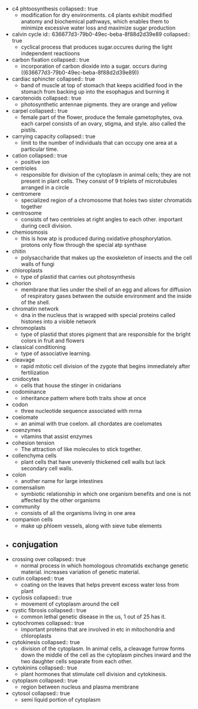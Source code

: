 - c4 phtoosynthesis
  collapsed:: true
	- modification for dry environments. c4 plants exhibit modified anatomy and biochemical pathways, which enables them to minimize excessive water loss and maximize sugar production
- calvin cycle
  id:: 636677d3-79b0-49ec-beba-8f88d2d39e89
  collapsed:: true
	- cyclical process that produces sugar.occures during the light independent reactioons
- carbon fixation
  collapsed:: true
	- incorporation of carbon dioxide into a sugar. occurs during ((636677d3-79b0-49ec-beba-8f88d2d39e89))
- cardiac sphincter
  collapsed:: true
	- band of muscle at top of stomach that keeps acidified food in the stomach from backing up into the esophagus and burning it
- carotenoids
  collapsed:: true
	- photosynthetic antennae pigments. they are orange and yellow
- carpel
  collapsed:: true
	- female part of the flower, produce the female gametophytes, ova. each carpel consists of an ovary, stigma, and style. also called the pistils.
- carrying capacity
  collapsed:: true
	- limit to the number of individuals that can occupy one area at a particular time.
- cation
  collapsed:: true
	- positive ion
- centrioles
	- responsible for division of the cytoplasm in animal cells; they are not present in plant cells. They consist of 9 triplets of microtubules arranged in a circle
- centromere
	- specialized region of a chromosome that holes two sister chromatids together
- centrosome
	- consists of two centrioles at right angles to each other. important during cecll division.
- chemiosmosis
	- this is how atp is produced during oxidative phosphorylation. protons only flow through the special atp synthase
- chitin
	- polysaccharide that makes up the exoskeleton of insects and the cell walls of fungi
- chloroplasts
	- type of plastid that carries out photosynthesis
- chorion
	- membrane that lies under the shell of an egg and allows for diffusion of respiratory gases between the outside environment and the inside of the shell.
- chromatin network
	- dna in the nucleus that is wrapped with special proteins called histones into a visible network
- chromoplasts
	- type of plastid that stores pigment that are responsible for the bright colors in fruit and flowers
- classical conditioning
	- type of associative learning.
- cleavage
	- rapid mitotic cell division of the zygote that begins immediately after fertilization
- cnidocytes
	- cells that house the stinger in cnidarians
- codominance
	- inheritance pattern where both traits show at once
- codon
	- three nucleotide sequence associated with mrna
- coelomate
	- an animal with true coelom. all chordates are coelomates
- coenzymes
	- vitamins that assist enzymes
- cohesion tension
	- The attraction of like molecules to stick together.
- collenchyma cells
	- plant cells that have unevenly thickened cell walls but lack secondary cell walls.
- colon
	- another name for large intestines
- comensalism
	- symbiotic relationship in which one organism benefits and one is not affected by the other organisms
- community
	- consists of all the organisms living in one area
- companion cells
	- make up phloem vessels, along with sieve tube elements
- conjugation
	-
- crossing over
  collapsed:: true
	- normal process in which homologous chromatids exchange genetic material. increases variation of genetic material.
- cutin
  collapsed:: true
	- coating on the leaves that helps prevent excess water loss from plant
- cyclosis
  collapsed:: true
	- movement of cytoplasm around the cell
- cystic fibrosis
  collapsed:: true
	- common lethal genetic disease in the us, 1 out of 25 has it.
- cytochromes
  collapsed:: true
	- important proteins that are involved in etc in mitochondria and chloroplasts
- cytokinesis
  collapsed:: true
	- division of the cytoplasm. In animal cells, a cleavage furrow forms down the middle of the cell as the cytoplasm pinches inward and the two daughter cells separate from each other.
- cytokinins
  collapsed:: true
	- plant hormones that stimulate cell division and cytokinesis.
- cytoplasm
  collapsed:: true
	- region between nucleus and plasma membrane
- cytosol
  collapsed:: true
	- semi liquid portion of cytoplasm